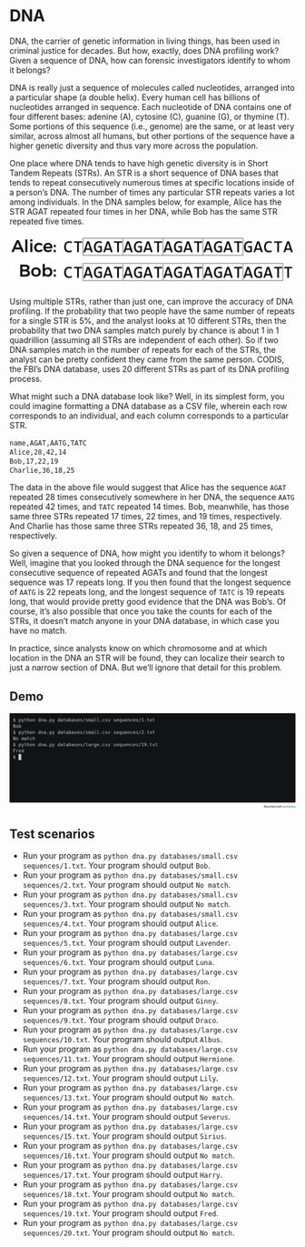# DNA

DNA, the carrier of genetic information in living things, has been used in criminal justice for decades. But how, exactly, does DNA profiling work? Given a sequence of DNA, how can forensic investigators identify to whom it belongs?

DNA is really just a sequence of molecules called nucleotides, arranged into a particular shape (a double helix). Every human cell has billions of nucleotides arranged in sequence. Each nucleotide of DNA contains one of four different bases: adenine (A), cytosine (C), guanine (G), or thymine (T). Some portions of this sequence (i.e., genome) are the same, or at least very similar, across almost all humans, but other portions of the sequence have a higher genetic diversity and thus vary more across the population.

One place where DNA tends to have high genetic diversity is in Short Tandem Repeats (STRs). An STR is a short sequence of DNA bases that tends to repeat consecutively numerous times at specific locations inside of a person’s DNA. The number of times any particular STR repeats varies a lot among individuals. In the DNA samples below, for example, Alice has the STR AGAT repeated four times in her DNA, while Bob has the same STR repeated five times.

![Alice](img/Alice.png)

Using multiple STRs, rather than just one, can improve the accuracy of DNA profiling. If the probability that two people have the same number of repeats for a single STR is 5%, and the analyst looks at 10 different STRs, then the probability that two DNA samples match purely by chance is about 1 in 1 quadrillion (assuming all STRs are independent of each other). So if two DNA samples match in the number of repeats for each of the STRs, the analyst can be pretty confident they came from the same person. CODIS, the FBI’s DNA database, uses 20 different STRs as part of its DNA profiling process.

What might such a DNA database look like? Well, in its simplest form, you could imagine formatting a DNA database as a CSV file, wherein each row corresponds to an individual, and each column corresponds to a particular STR.

    name,AGAT,AATG,TATC
    Alice,28,42,14
    Bob,17,22,19
    Charlie,36,18,25

The data in the above file would suggest that Alice has the sequence `AGAT` repeated 28 times consecutively somewhere in her DNA, the sequence `AATG` repeated 42 times, and `TATC` repeated 14 times. Bob, meanwhile, has those same three STRs repeated 17 times, 22 times, and 19 times, respectively. And Charlie has those same three STRs repeated 36, 18, and 25 times, respectively.

So given a sequence of DNA, how might you identify to whom it belongs? Well, imagine that you looked through the DNA sequence for the longest consecutive sequence of repeated AGATs and found that the longest sequence was 17 repeats long. If you then found that the longest sequence of `AATG` is 22 repeats long, and the longest sequence of `TATC` is 19 repeats long, that would provide pretty good evidence that the DNA was Bob’s. Of course, it’s also possible that once you take the counts for each of the STRs, it doesn’t match anyone in your DNA database, in which case you have no match.

In practice, since analysts know on which chromosome and at which location in the DNA an STR will be found, they can localize their search to just a narrow section of DNA. But we’ll ignore that detail for this problem.

## Demo

![Demo](img/demo.png)

## Test scenarios

- Run your program as `python dna.py databases/small.csv sequences/1.txt`. Your program should output `Bob`.
- Run your program as `python dna.py databases/small.csv sequences/2.txt`. Your program should output `No match`.
- Run your program as `python dna.py databases/small.csv sequences/3.txt`. Your program should output `No match`.
- Run your program as `python dna.py databases/small.csv sequences/4.txt`. Your program should output `Alice`.
- Run your program as `python dna.py databases/large.csv sequences/5.txt`. Your program should output `Lavender`.
- Run your program as `python dna.py databases/large.csv sequences/6.txt`. Your program should output `Luna`.
- Run your program as `python dna.py databases/large.csv sequences/7.txt`. Your program should output `Ron`.
- Run your program as `python dna.py databases/large.csv sequences/8.txt`. Your program should output `Ginny`.
- Run your program as `python dna.py databases/large.csv sequences/9.txt`. Your program should output `Draco`.
- Run your program as `python dna.py databases/large.csv sequences/10.txt`. Your program should output `Albus`.
- Run your program as `python dna.py databases/large.csv sequences/11.txt`. Your program should output `Hermione`.
- Run your program as `python dna.py databases/large.csv sequences/12.txt`. Your program should output `Lily`.
- Run your program as `python dna.py databases/large.csv sequences/13.txt`. Your program should output `No match`.
- Run your program as `python dna.py databases/large.csv sequences/14.txt`. Your program should output `Severus`.
- Run your program as `python dna.py databases/large.csv sequences/15.txt`. Your program should output `Sirius`.
- Run your program as `python dna.py databases/large.csv sequences/16.txt`. Your program should output `No match`.
- Run your program as `python dna.py databases/large.csv sequences/17.txt`. Your program should output `Harry`.
- Run your program as `python dna.py databases/large.csv sequences/18.txt`. Your program should output `No match`.
- Run your program as `python dna.py databases/large.csv sequences/19.txt`. Your program should output `Fred`.
- Run your program as `python dna.py databases/large.csv sequences/20.txt`. Your program should output `No match`.
